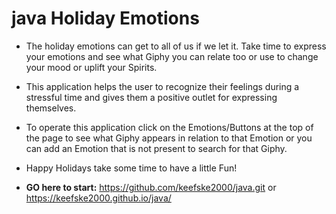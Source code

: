 
# java Holiday Emotions

* The holiday emotions can get to all of us if we let it. Take time to express your emotions and see what Giphy you can relate too or use to change your mood or uplift your Spirits.

* This application helps the user to recognize their feelings during a stressful time and gives them a positive outlet for expressing themselves.

* To operate this application click on the Emotions/Buttons at the top of the page to see what Giphy appears in relation to that Emotion or you can add an Emotion that is not present to search for that Giphy.

* Happy Holidays take some time to have a little Fun!

* **GO here to start:** https://github.com/keefske2000/java.git or https://keefske2000.github.io/java/
